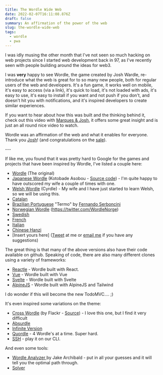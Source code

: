 ```yaml
---
title: The Wordle Wide Web
date: 2022-02-07T16:11:08.876Z
draft: false
summary: An affirmation of the power of the web
slug: the-wordle-wide-web
tags:
  - wordle
  - pwa
---
```

I was idly musing the other month that I've not seen so much hacking on web projects since I started web development back in 97, as I've recently seen with people building around the ideas for web3. 

I was **very** happy to see Wordle, the game created by Josh Wardle, re-introduce what the web is great for to so many new people, both for regular users of the web and developers. It's a fun game, it works well on mobile, it's easy to access (via a link), it's quick to load, it's not loaded with ads, it's easy to use, it's easy to install if you want and not push if you don't, and doesn't hit you with notifications, and it's inspired developers to create similar experiences.

If you want to hear about how this was built and the thinking behind it, check out this video with [Marques & Josh](https://youtu.be/X_e2IEaR4aA?t=1019), it offers some great insight and is just an all round nice video to watch.

Wordle was an affirmation of the web and what it enables for everyone. Thank you [Josh](https://en.wikipedia.org/wiki/Josh_Wardle)! (and congratulations on the [sale](https://www.bbc.co.uk/news/business-60208463)).

\---

If like me, you found that it was pretty hard to Google for the games and projects that have been inspired by Wordle, I've listed a couple here:

* [Wordle](https://www.powerlanguage.co.uk/wordle/) (The original)
* [Japanese Wordle](https://taximanli.github.io/kotobade-asobou/) (Kotobade Asobou - [Source code](https://github.com/taximanli/kotobade-asobou)) - I'm quite happy to have outscored my wife a couple of times with one.
* [Welsh Wordle](https://cyrdle.web.app/) (Cyrdle) - My wife and I have just started to learn Welsh, so we will be using this.
* ﻿[Catalan](https://gelozp.com/games/wordle/)
* [Brazilian Portuguese](https://term.ooo/) "Termo" by [Fernando Serboncini](https://twitter.com/fserb)
* [Norwegian Wordle](https://www.wordle.lol/) (https://twitter.com/WordleNorge)
* [Swedish](https://ordlig.se/)
* [French](https://wordle.louan.me/)
* [Italian](https://pietroppeter.github.io/wordle-it/)
* [Chinese Hanzi ](https://handle.antfu.me/)
* \[Insert yours here] ([Tweet](https://twitter.com/Paul_Kinlan) at me or [email me](mailto:paulkinlan@google.com) if you have any suggestions)

The great thing is that many of the above versions also have their code available on github. Speaking of code, there are also many different clones using a variety of frameworks:

* [Reactle](https://reactle.vercel.app/) - Wordle built with React. 
* [Vue](https://vue-wordle.netlify.app/) - Wordle built with Vue 
* [Svelte](https://github.com/narze/thwordle) - Wordle built with Svelte
* [AlpineJS](https://hasinhayder.github.io/wordle-alpinejs/) - Wordle built with AlpineJS and Tailwind

I do wonder if this will become the new TodoMVC.... ;)

It's even inspired some variations on the theme:

* [Cross Wordle](https://flackr.github.io/crosswordle/) (by Flackr - [Source](https://github.com/flackr/crosswordle)) - I love this one, but I find it very difficult
* [Absurdle](https://qntm.org/files/absurdle/absurdle.html)
* [Infinite Version](https://hellowordl.net/)
* [Quordle](https://www.quordle.com/#/) - 4 Wordle's at a time. Super hard.
* [SSH](https://github.com/ajeetdsouza/clidle) - play it on our CLI. 

And even some tools:

* [Wordle Analyzer ](https://wordle-analyzer.netlify.app/)by Jake Archibald - put in all your guesses and it will tell you the optimal path through.
* [Solver](https://github.com/zulkarnine/WordleSolver)